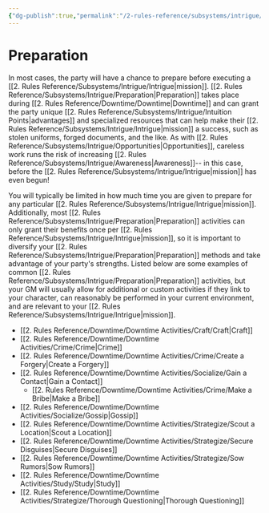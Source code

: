 ```yaml
---
{"dg-publish":true,"permalink":"/2-rules-reference/subsystems/intrigue/preparation/","noteIcon":""}
---
```


# Preparation

In most cases, the party will have a chance to prepare before executing a [[2. Rules Reference/Subsystems/Intrigue/Intrigue\|mission]]. [[2. Rules Reference/Subsystems/Intrigue/Preparation\|Preparation]] takes place during [[2. Rules Reference/Downtime/Downtime\|Downtime]] and can grant the party unique [[2. Rules Reference/Subsystems/Intrigue/Intuition Points\|advantages]] and specialized resources that can help make their [[2. Rules Reference/Subsystems/Intrigue/Intrigue\|mission]] a success, such as stolen uniforms, forged documents, and the like. As with [[2. Rules Reference/Subsystems/Intrigue/Opportunities\|Opportunities]], careless work runs the risk of increasing [[2. Rules Reference/Subsystems/Intrigue/Awareness\|Awareness]]-- in this case, before the [[2. Rules Reference/Subsystems/Intrigue/Intrigue\|mission]] has even begun! 

You will typically be limited in how much time you are given to prepare for any particular [[2. Rules Reference/Subsystems/Intrigue/Intrigue\|mission]]. Additionally, most [[2. Rules Reference/Subsystems/Intrigue/Preparation\|Preparation]] activities can only grant their benefits once per [[2. Rules Reference/Subsystems/Intrigue/Intrigue\|mission]], so it is important to diversify your [[2. Rules Reference/Subsystems/Intrigue/Preparation\|Preparation]] methods and take advantage of your party's strengths. Listed below are some examples of common [[2. Rules Reference/Subsystems/Intrigue/Preparation\|Preparation]] activities, but your GM will usually allow for additional or custom activities if they link to your character, can reasonably be performed in your current environment, and are relevant to your [[2. Rules Reference/Subsystems/Intrigue/Intrigue\|mission]]. 

- [[2. Rules Reference/Downtime/Downtime Activities/Craft/Craft\|Craft]] 
- [[2. Rules Reference/Downtime/Downtime Activities/Crime/Crime\|Crime]] 
- [[2. Rules Reference/Downtime/Downtime Activities/Crime/Create a Forgery\|Create a Forgery]] 
- [[2. Rules Reference/Downtime/Downtime Activities/Socialize/Gain a Contact\|Gain a Contact]] 
	- [[2. Rules Reference/Downtime/Downtime Activities/Crime/Make a Bribe\|Make a Bribe]] 
- [[2. Rules Reference/Downtime/Downtime Activities/Socialize/Gossip\|Gossip]] 
- [[2. Rules Reference/Downtime/Downtime Activities/Strategize/Scout a Location\|Scout a Location]] 
- [[2. Rules Reference/Downtime/Downtime Activities/Strategize/Secure Disguises\|Secure Disguises]] 
- [[2. Rules Reference/Downtime/Downtime Activities/Strategize/Sow Rumors\|Sow Rumors]]
- [[2. Rules Reference/Downtime/Downtime Activities/Study/Study\|Study]] 
- [[2. Rules Reference/Downtime/Downtime Activities/Strategize/Thorough Questioning\|Thorough Questioning]] 